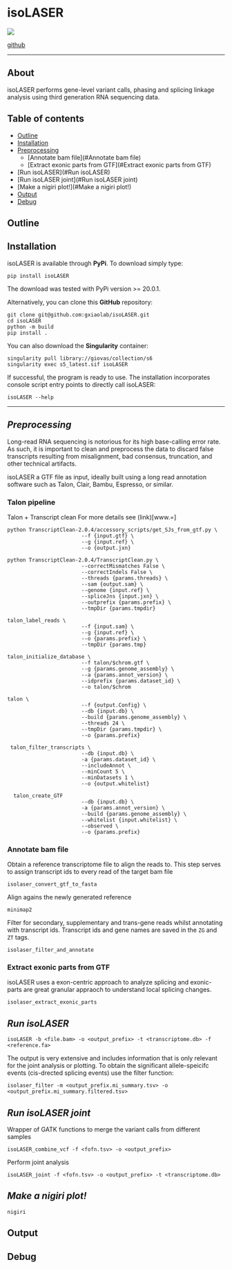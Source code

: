 # **isoLASER**
[![](https://img.shields.io/badge/isoLASER-v0.0.0.1-blue)](https://test.pypi.org/project/isoLASER/)

[github](https://github.com/gxiaolab/isoLASER/)
_______________________________________

## **About**


isoLASER performs gene-level variant calls, phasing and splicing linkage analysis using third generation RNA sequencing data.

## **Table of contents**
- [Outline](#Outline)
- [Installation](#Installation)
- [Preprocessing](#Preprocessing)
  - [Annotate bam file](#Annotate bam file)
  - [Extract exonic parts from GTF](#Extract exonic parts from GTF)
- [Run isoLASER](#Run isoLASER)
- [Run isoLASER joint](#Run isoLASER joint)
- [Make a nigiri plot!](#Make a nigiri plot!)
- [Output](#Output)
- [Debug](#Debug)



## **Outline**


## **Installation**

isoLASER is available through **PyPi**. To download simply type:

```
pip install isoLASER
```

The download was tested with PyPi version >= 20.0.1.

Alternatively, you can clone this **GitHub** repository:

```
git clone git@github.com:gxiaolab/isoLASER.git 
cd isoLASER
python -m build
pip install .
```

You can also download the **Singularity** container:

```
singularity pull library://giovas/collection/s6
singularity exec s5_latest.sif isoLASER
```

If successful, the program is ready to use. The installation incorporates console script entry points to directly call isoLASER:

```
isoLASER --help
```
_______________________________________



## *Preprocessing* 

Long-read RNA sequencing is notorious for its high base-calling error rate. As such, it is important to clean and preprocess the data to discard false transcripts resulting from misalignment, bad consensus, truncation, and other technical artifacts.   

isoLASER a GTF file as input, ideally built using a long read annotation software such as Talon, Clair, Bambu, Espresso, or similar. 

### Talon pipeline

Talon + Transcript clean 
For more details see (link)[www.=]

```
python TranscriptClean-2.0.4/accessory_scripts/get_SJs_from_gtf.py \
                        --f {input.gtf} \
                        --g {input.ref} \
                        --o {output.jxn}

python TranscriptClean-2.0.4/TranscriptClean.py \
                        --correctMismatches False \
                        --correctIndels False \
                        --threads {params.threads} \
                        --sam {output.sam} \
                        --genome {input.ref} \
                        --spliceJns {input.jxn} \
                        --outprefix {params.prefix} \
                        --tmpDir {params.tmpdir}

talon_label_reads \
                        --f {input.sam} \
                        --g {input.ref} \
                        --o {params.prefix} \
                        --tmpDir {params.tmp}

talon_initialize_database \
                        --f talon/$chrom.gtf \
                        --g {params.genome_assembly} \
                        --a {params.annot_version} \
                        --idprefix {params.dataset_id} \
                        --o talon/$chrom

talon \
                        --f {output.Config} \
                        --db {input.db} \
                        --build {params.genome_assembly} \
                        --threads 24 \
                        --tmpDir {params.tmpdir} \
                        --o {params.prefix}

 talon_filter_transcripts \
                        --db {input.db} \
                        -a {params.dataset_id} \
                        --includeAnnot \
                        --minCount 5 \
                        --minDatasets 1 \
                        --o {output.whitelist}

  talon_create_GTF 
                        --db {input.db} \
                        -a {params.annot_version} \
                        --build {params.genome_assembly} \
                        --whitelist {input.whitelist} \
                        --observed \
                        --o {params.prefix}

```


### Annotate bam file

Obtain a reference transcriptome file to align the reads to. 
This step serves to assign transcript ids to every read of the target bam file

```
isolaser_convert_gtf_to_fasta
```

Align agains the newly generated reference

```
minimap2
```

Filter for secondary, supplementary and trans-gene reads whilst annotating with transcript ids. 
Transcript ids and gene names are saved in the `ZG` and `ZT` tags.

```
isolaser_filter_and_annotate
```

### Extract exonic parts from GTF

isoLASER uses a exon-centric approach to analyze splicing and exonic-parts are great granular appraoch to understand local splicing changes. 

```
isolaser_extract_exonic_parts
```


## *Run isoLASER*

```
isoLASER -b <file.bam> -o <output_prefix> -t <transcriptome.db> -f <reference.fa>
```

The output is very extensive and includes information that is only relevant for the joint analysis or plotting. 
To obtain the significant allele-speicifc events (cis-drected splicing events) use the filter function: 

```
isolaser_filter -m <output_prefix.mi_summary.tsv> -o <output_prefix.mi_summary.filtered.tsv>
```

## *Run isoLASER joint*

Wrapper of GATK functions to merge the variant calls from different samples 

```
isoLASER_combine_vcf -f <fofn.tsv> -o <output_prefix> 
```
Perform joint analysis
```
isoLASER_joint -f <fofn.tsv> -o <output_prefix> -t <transcriptome.db> 
```

## *Make a nigiri plot!*

```
nigiri
```

## **Output**


## **Debug**


